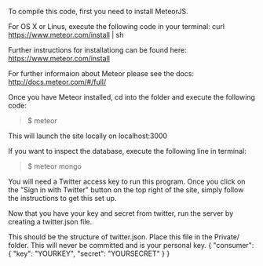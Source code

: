 To compile this code, first you need to install MeteorJS. 

For OS X or Linus, execute the following code in your terminal:
curl https://www.meteor.com/install | sh

Further instructions for installationg can be found here:
https://www.meteor.com/install

For further informaion about Meteor please see the docs:
http://docs.meteor.com/#/full/

Once you have Meteor installed, cd into the folder and execute the following code:
>$ meteor

This will launch the site locally on localhost:3000

If you want to inspect the database, execute the following line in terminal:
>$ meteor mongo

You will need a Twitter access key to run this program. Once you click on the "Sign in with Twitter" button on the top right of the site, simply follow the instructions to get this set up. 

Now that you have your key and secret from twitter, run the server by creating a twitter.json file.

This should be the structure of twitter.json. Place this file in the Private/ folder. This will never be committed and is your personal key.
{
    "consumer": {
        "key": "YOURKEY",
        "secret": "YOURSECRET"
    }
}
